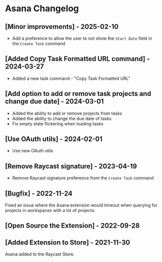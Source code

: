 # Asana Changelog

## [Minor improvements] - 2025-02-10

- Add a preference to allow the user to not show the `Start Date` field in the `Create Task` command

## [Added Copy Task Formatted URL command] - 2024-03-27

- Added a new task command - "Copy Task Formatted URL"

## [Add option to add or remove task projects and change due date] - 2024-03-01

- Added the ability to add or remove projects from tasks
- Added the ability to change the due date of tasks
- Fix empty state flickering when loading tasks

## [Use OAuth utils] - 2024-02-01

- Use new OAuth utils

## [Remove Raycast signature] - 2023-04-19

- Remove Raycast signature preference from the `Create Task` command

## [Bugfix] - 2022-11-24

Fixed an issue where the Asana extension would timeout when querying for projects in workspaces with a lot of projects.

## [Open Source the Extension] - 2022-09-28

## [Added Extension to Store] - 2021-11-30

Asana added to the Raycast Store.
